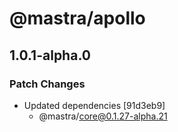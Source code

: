 # @mastra/apollo

## 1.0.1-alpha.0

### Patch Changes

- Updated dependencies [91d3eb9]
  - @mastra/core@0.1.27-alpha.21
